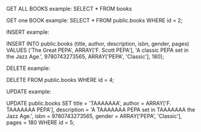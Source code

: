 GET ALL BOOKS example:
SELECT \* FROM books

GET one BOOK example:
SELECT \* FROM public.books
WHERE id = 2;

INSERT example:

INSERT INTO public.books (title, author, description, isbn, gender, pages)
VALUES
('The Great PEPA', ARRAY['F. Scott PEPA'], 'A classic PEPA set in the Jazz Age.', 9780743273565, ARRAY['PEPA', 'Classic'], 180);

DELETE example:

DELETE FROM public.books
WHERE id = 4;

UPDATE example:

UPDATE public.books
SET
title = 'TAAAAAAA',
author = ARRAY['F. TAAAAAAA PEPA'],
description = 'A TAAAAAAA PEPA set in TAAAAAAA the Jazz Age.',
isbn = 9780743273565,
gender = ARRAY['PEPA', 'Classic'],
pages = 180
WHERE id = 5;
